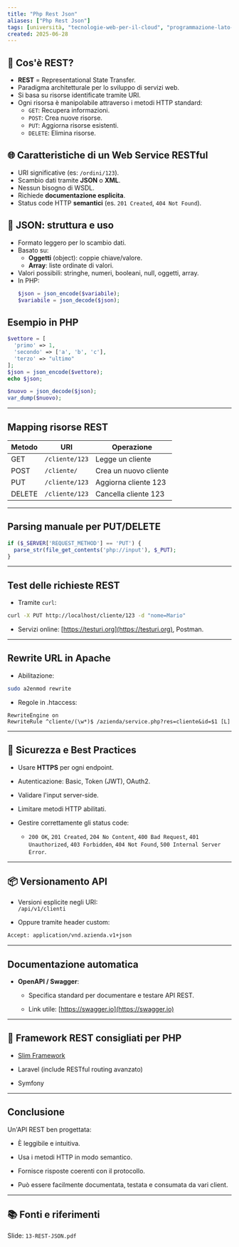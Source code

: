 ```yaml
---
title: "Php Rest Json"
aliases: ["Php Rest Json"]
tags: [università, "tecnologie-web-per-il-cloud", "programmazione-lato-server-e-cgi", "php", "php-rest-json"]
created: 2025-06-28
---
```

## 📌 Cos'è REST?
- **REST** = Representational State Transfer.
- Paradigma architetturale per lo sviluppo di servizi web.
- Si basa su risorse identificate tramite URI.
- Ogni risorsa è manipolabile attraverso i metodi HTTP standard:
  - `GET`: Recupera informazioni.
  - `POST`: Crea nuove risorse.
  - `PUT`: Aggiorna risorse esistenti.
  - `DELETE`: Elimina risorse.

## 🌐 Caratteristiche di un Web Service RESTful
- URI significative (es: `/ordini/123`).
- Scambio dati tramite **JSON** o **XML**.
- Nessun bisogno di WSDL.
- Richiede **documentazione esplicita**.
- Status code HTTP **semantici** (es. `201 Created`, `404 Not Found`).

## 🧩 JSON: struttura e uso
- Formato leggero per lo scambio dati.
- Basato su:
  - **Oggetti** (object): coppie chiave/valore.
  - **Array**: liste ordinate di valori.
- Valori possibili: stringhe, numeri, booleani, null, oggetti, array.
- In PHP:
  ```php
  $json = json_encode($variabile);
  $variabile = json_decode($json);
  ```

## Esempio in PHP

```php
$vettore = [
  'primo' => 1,
  'secondo' => ['a', 'b', 'c'],
  'terzo' => "ultimo"
];
$json = json_encode($vettore);
echo $json;

$nuovo = json_decode($json);
var_dump($nuovo);
```

---
## Mapping risorse REST

| Metodo | URI            | Operazione            |
| ------ | -------------- | --------------------- |
| GET    | `/cliente/123` | Legge un cliente      |
| POST   | `/cliente/`    | Crea un nuovo cliente |
| PUT    | `/cliente/123` | Aggiorna cliente 123  |
| DELETE | `/cliente/123` | Cancella cliente 123  |

---
## Parsing manuale per PUT/DELETE

```php
if ($_SERVER['REQUEST_METHOD'] == 'PUT') {
  parse_str(file_get_contents('php://input'), $_PUT);
}
```

---
## Test delle richieste REST

- Tramite `curl`:
``` bash
curl -X PUT http://localhost/cliente/123 -d "nome=Mario"
```
+ Servizi online: [https://testuri.org](https://testuri.org), Postman.
---

## Rewrite URL in Apache

+ Abilitazione:
```bash
sudo a2enmod rewrite
```
+ Regole in .htaccess:
```apacheconf
RewriteEngine on
RewriteRule ^cliente/(\w*)$ /azienda/service.php?res=cliente&id=$1 [L]
```
---
## 🔐 Sicurezza e Best Practices

- Usare **HTTPS** per ogni endpoint.

- Autenticazione: Basic, Token (JWT), OAuth2.

- Validare l'input server-side.

- Limitare metodi HTTP abilitati.

- Gestire correttamente gli status code:
	- `200 OK`, `201 Created`, `204 No Content`, `400 Bad Request`, `401 Unauthorized`, `403 Forbidden`, `404 Not Found`, `500 Internal Server Error`.
---
## 📦 Versionamento API

- Versioni esplicite negli URI:  
    `/api/v1/clienti`
    
- Oppure tramite header custom:
```bash
Accept: application/vnd.azienda.v1+json
```
---
## Documentazione automatica

- **OpenAPI / Swagger**:
    
    - Specifica standard per documentare e testare API REST.
    
    - Link utile: [https://swagger.io](https://swagger.io)
---
## 🔧 Framework REST consigliati per PHP

- [Slim Framework](https://www.slimframework.com/)
    
- Laravel (include RESTful routing avanzato)
    
- Symfony
---
## Conclusione

Un'API REST ben progettata:

- È leggibile e intuitiva.
    
- Usa i metodi HTTP in modo semantico.
    
- Fornisce risposte coerenti con il protocollo.
    
- Può essere facilmente documentata, testata e consumata da vari client.
---
## 📚 Fonti e riferimenti  
Slide: `13-REST-JSON.pdf`
